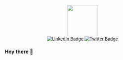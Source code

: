 <div id="header" align="center">
  <img src="https://media.giphy.com/media/kl5ctZSctCbE4/giphy.gif" width="100"/>
  </div>
  <div id ="badges" align="center">
    <a href="https://www.linkedin.com/in/martin-muga-1427b618a/">
    <img src="https://img.shields.io/badge/LinkedIn-blue?style=for-the-badge&logo=linkedin&logoColor=white" alt="LinkedIn Badge"/>
  </a>
  
  <a href="https://twitter.com/_mamuga">
    <img src="https://img.shields.io/badge/Twitter-blue?style=for-the-badge&logo=twitter&logoColor=white" alt="Twitter Badge"/>
  </a>
</div>




### Hey there 👋




<!--
- 🔭 I’m currently working on ...
- 🌱 I’m currently learning ...
- 👯 I’m looking to collaborate on ...
- 🤔 I’m looking for help with ...
- 💬 Ask me about ...
- 📫 How to reach me: ...
- 😄 Pronouns: ...
- ⚡ Fun fact: ...
-->
